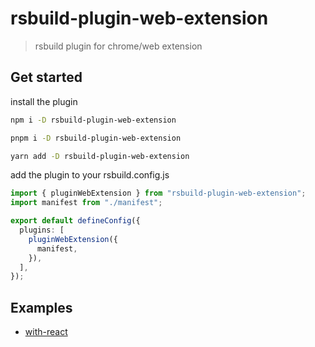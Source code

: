 # rsbuild-plugin-web-extension

> rsbuild plugin for chrome/web extension

## Get started

install the plugin

```bash
npm i -D rsbuild-plugin-web-extension
```

```bash
pnpm i -D rsbuild-plugin-web-extension
```

```bash
yarn add -D rsbuild-plugin-web-extension
```

add the plugin to your rsbuild.config.js

```ts
import { pluginWebExtension } from "rsbuild-plugin-web-extension";
import manifest from "./manifest";

export default defineConfig({
  plugins: [
    pluginWebExtension({
      manifest,
    }),
  ],
});
```

## Examples

- [with-react](https://github.com/filc-dev/rsbuild-plugin-web-extension/tree/main/examples/with-react)

